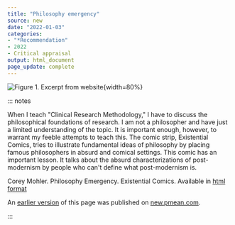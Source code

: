 ```yaml
---
title: "Philosophy emergency"
source: new
date: "2022-01-03"
categories:
- "*Recommendation"
- 2022
- Critical appraisal
output: html_document
page_update: complete
---
```


![Figure 1. Excerpt from website](http://www.pmean.com/new-images/22/philosophy-emergency-01.png){width=80%}

::: notes

When I teach "Clinical Research Methodology," I have to discuss the philosophical foundations of research. I am not a philosopher and have just a limited understanding of the topic. It is important enough, however, to warrant my feeble attempts to teach this. The comic strip, Existential Comics, tries to illustrate fundamental ideas of philosophy by placing famous philosophers in absurd and comical settings. This comic has an important lesson. It talks about the absurd characterizations of post-modernism by people who can't define what post-modernism is.

Corey Mohler. Philosophy Emergency. Existential Comics. Available in [html format][moh1]

[moh1]: https://existentialcomics.com/comic/289

An [earlier version][sim2] of this page was published on [new.pmean.com][sim1].

[sim1]: http://new.pmean.com
[sim2]: http://new.pmean.com/philosophy-emergency/

:::
